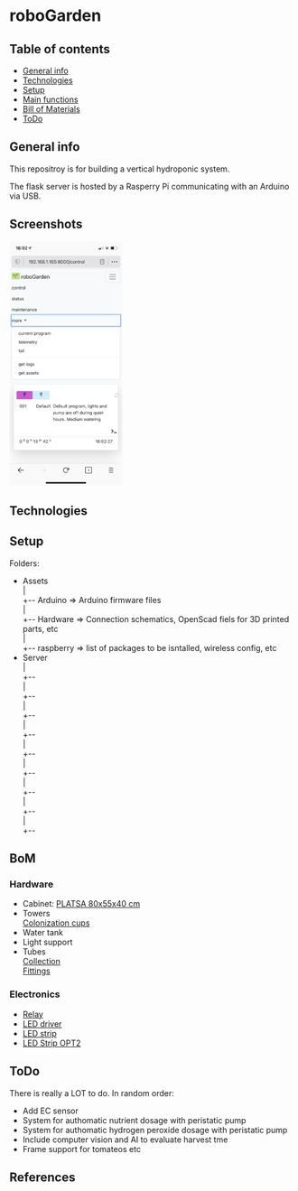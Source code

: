 # roboGarden


## Table of contents
* [General info](#general-info)
* [Technologies](#technologies)
* [Setup](#setup)
* [Main functions](#Main-Functions)
* [Bill of Materials](#BoM)
* [ToDo](#ToDo)

## General info
This repositroy is for building a vertical hydroponic system.

The flask server is hosted by a Rasperry Pi communicating with an Arduino via USB.


## Screenshots
<img src="https://raw.githubusercontent.com/Cap-n-Proud/roboGarden/main/assets/img/menu.png" width="200" />

## Technologies

## Setup
Folders:  
- Assets  
  |  
  +-- Arduino   => Arduino firmware files  
  |  
  +-- Hardware  => Connection schematics, OpenScad fiels for 3D printed parts, etc  
  |  
  +-- raspberry => list of packages to be isntalled, wireless config, etc  
- Server  
  |  
  +--  
  |  
  +--  
  |  
  +--  
  |  
  +--  
  |  
  +--  
  |  
  +--  
  |  
  +--  
  |  
  +--  
  |  
  +--  


## BoM
### Hardware
* Cabinet:  [PLATSA 80x55x40 cm](https://www.ikea.com/ch/it/p/platsa-struttura-bianco-10330948/)
*  Towers  
  [Colonization cups](https://www.aliexpress.com/item/32857138128.html?spm=2114.12010612.8148356.69.77e049a6AKkXlr)  
*  Water tank  
*  Light support  
*  Tubes  
  [Collection](https://www.edileehobby.ch/giardinaggio-tecnica/irrigazione/tubi-per-lacqua/tubi-da-giardino-al-metro/gardena-tubo-25x35mm-plu1816/p/5963080)  
  [Fittings](https://www.aliexpress.com/item/32918523811.html?spm=a2g0s.9042311.0.0.51ab4c4dCGgKiC)  
### Electronics    
*  [Relay](https://www.aliexpress.com/item/32444992490.html?spm=2114.12010612.8148356.35.4409469aTo8NwN)  
*  [LED driver](https://www.aliexpress.com/item/32858168662.html?spm=a2g0s.9042311.0.0.27424c4d7wl3sN)  
*  [LED strip](https://www.aliexpress.com/item/1599651146.html?spm=a2g0s.9042311.0.0.27424c4d7wl3sN)  
*  [LED Strip OPT2](https://www.aliexpress.com/item/4001228860479.html?spm=a2g0s.9042311.0.0.27424c4d7wl3sN)  

## ToDo
There is really a LOT to do. In random order:  
* Add EC sensor
* System for authomatic nutrient dosage with peristatic pump
* System for authomatic hydrogen peroxide dosage with peristatic pump
* Include computer vision and AI to evaluate harvest tme
* Frame support for tomateos etc


## References
